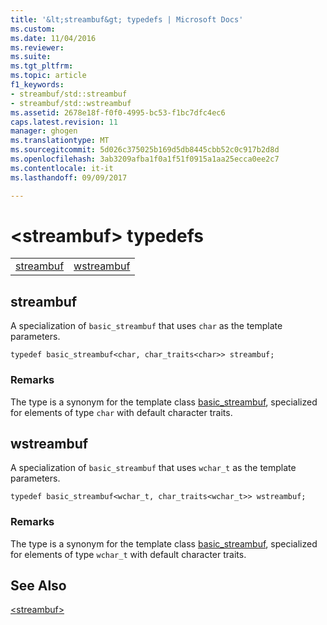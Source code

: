 ```yaml
---
title: '&lt;streambuf&gt; typedefs | Microsoft Docs'
ms.custom: 
ms.date: 11/04/2016
ms.reviewer: 
ms.suite: 
ms.tgt_pltfrm: 
ms.topic: article
f1_keywords:
- streambuf/std::streambuf
- streambuf/std::wstreambuf
ms.assetid: 2678e18f-f0f0-4995-bc53-f1bc7dfc4ec6
caps.latest.revision: 11
manager: ghogen
ms.translationtype: MT
ms.sourcegitcommit: 5d026c375025b169d5db8445cbb52c0c917b2d8d
ms.openlocfilehash: 3ab3209afba1f0a1f51f0915a1aa25ecca0ee2c7
ms.contentlocale: it-it
ms.lasthandoff: 09/09/2017

---
```

# <a name="ltstreambufgt-typedefs"></a>&lt;streambuf&gt; typedefs
|||  
|-|-|  
|[streambuf](#streambuf)|[wstreambuf](#wstreambuf)|  
  
##  <a name="streambuf"></a>  streambuf  
 A specialization of `basic_streambuf` that uses `char` as the template parameters.  
  
```
typedef basic_streambuf<char, char_traits<char>> streambuf;
```  
  
### <a name="remarks"></a>Remarks  
 The type is a synonym for the template class [basic_streambuf](../standard-library/basic-streambuf-class.md), specialized for elements of type `char` with default character traits.  
  
##  <a name="wstreambuf"></a>  wstreambuf  
 A specialization of `basic_streambuf` that uses `wchar_t` as the template parameters.  
  
```
typedef basic_streambuf<wchar_t, char_traits<wchar_t>> wstreambuf;
```  
  
### <a name="remarks"></a>Remarks  
 The type is a synonym for the template class [basic_streambuf](../standard-library/basic-streambuf-class.md), specialized for elements of type `wchar_t` with default character traits.  
  
## <a name="see-also"></a>See Also  
 [\<streambuf>](../standard-library/streambuf.md)




